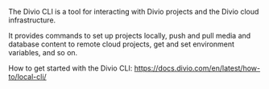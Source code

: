 The Divio CLI is a tool for interacting with Divio projects and the Divio cloud infrastructure.
    
It provides commands to set up projects locally, push and pull media and database content to
remote cloud projects, get and set environment variables, and so on.

How to get started with the Divio CLI: https://docs.divio.com/en/latest/how-to/local-cli/
